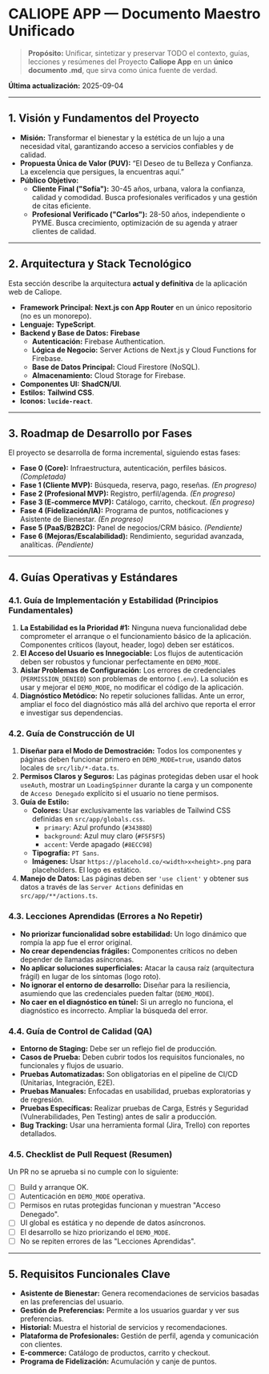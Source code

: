 # CALIOPE APP — Documento Maestro Unificado

> **Propósito:** Unificar, sintetizar y preservar TODO el contexto, guías, lecciones y resúmenes del Proyecto **Caliope App** en un **único documento .md**, que sirva como única fuente de verdad.

**Última actualización:** 2025-09-04

---

## 1. Visión y Fundamentos del Proyecto

- **Misión:** Transformar el bienestar y la estética de un lujo a una necesidad vital, garantizando acceso a servicios confiables y de calidad.
- **Propuesta Única de Valor (PUV):** “El Deseo de tu Belleza y Confianza. La excelencia que persigues, la encuentras aquí.”
- **Público Objetivo:**
    - **Cliente Final ("Sofía"):** 30-45 años, urbana, valora la confianza, calidad y comodidad. Busca profesionales verificados y una gestión de citas eficiente.
    - **Profesional Verificado ("Carlos"):** 28-50 años, independiente o PYME. Busca crecimiento, optimización de su agenda y atraer clientes de calidad.

---

## 2. Arquitectura y Stack Tecnológico

Esta sección describe la arquitectura **actual y definitiva** de la aplicación web de Caliope.

- **Framework Principal:** **Next.js con App Router** en un único repositorio (no es un monorepo).
- **Lenguaje:** **TypeScript**.
- **Backend y Base de Datos:** **Firebase**
    - **Autenticación:** Firebase Authentication.
    - **Lógica de Negocio:** Server Actions de Next.js y Cloud Functions for Firebase.
    - **Base de Datos Principal:** Cloud Firestore (NoSQL).
    - **Almacenamiento:** Cloud Storage for Firebase.
- **Componentes UI:** **ShadCN/UI**.
- **Estilos:** **Tailwind CSS**.
- **Iconos:** **`lucide-react`**.

---

## 3. Roadmap de Desarrollo por Fases

El proyecto se desarrolla de forma incremental, siguiendo estas fases:

- **Fase 0 (Core):** Infraestructura, autenticación, perfiles básicos. *(Completada)*
- **Fase 1 (Cliente MVP):** Búsqueda, reserva, pago, reseñas. *(En progreso)*
- **Fase 2 (Profesional MVP):** Registro, perfil/agenda. *(En progreso)*
- **Fase 3 (E-commerce MVP):** Catálogo, carrito, checkout. *(En progreso)*
- **Fase 4 (Fidelización/IA):** Programa de puntos, notificaciones y Asistente de Bienestar. *(En progreso)*
- **Fase 5 (PaaS/B2B2C):** Panel de negocios/CRM básico. *(Pendiente)*
- **Fase 6 (Mejoras/Escalabilidad):** Rendimiento, seguridad avanzada, analíticas. *(Pendiente)*

---

## 4. Guías Operativas y Estándares

### 4.1. Guía de Implementación y Estabilidad (Principios Fundamentales)

1.  **La Estabilidad es la Prioridad #1:** Ninguna nueva funcionalidad debe comprometer el arranque o el funcionamiento básico de la aplicación. Componentes críticos (layout, header, logo) deben ser estáticos.
2.  **El Acceso del Usuario es Innegociable:** Los flujos de autenticación deben ser robustos y funcionar perfectamente en `DEMO_MODE`.
3.  **Aislar Problemas de Configuración:** Los errores de credenciales (`PERMISSION_DENIED`) son problemas de entorno (`.env`). La solución es usar y mejorar el `DEMO_MODE`, no modificar el código de la aplicación.
4.  **Diagnóstico Metódico:** No repetir soluciones fallidas. Ante un error, ampliar el foco del diagnóstico más allá del archivo que reporta el error e investigar sus dependencias.

### 4.2. Guía de Construcción de UI

1.  **Diseñar para el Modo de Demostración:** Todos los componentes y páginas deben funcionar primero en `DEMO_MODE=true`, usando datos locales de `src/lib/*-data.ts`.
2.  **Permisos Claros y Seguros:** Las páginas protegidas deben usar el hook `useAuth`, mostrar un `LoadingSpinner` durante la carga y un componente de `Acceso Denegado` explícito si el usuario no tiene permisos.
3.  **Guía de Estilo:**
    - **Colores:** Usar exclusivamente las variables de Tailwind CSS definidas en `src/app/globals.css`.
        - `primary`: Azul profundo (`#34388D`)
        - `background`: Azul muy claro (`#F5F5F5`)
        - `accent`: Verde apagado (`#8ECC98`)
    - **Tipografía:** `PT Sans`.
    - **Imágenes:** Usar `https://placehold.co/<width>x<height>.png` para placeholders. El logo es estático.
4.  **Manejo de Datos:** Las páginas deben ser `'use client'` y obtener sus datos a través de las `Server Actions` definidas en `src/app/**/actions.ts`.

### 4.3. Lecciones Aprendidas (Errores a No Repetir)

- **No priorizar funcionalidad sobre estabilidad:** Un logo dinámico que rompía la app fue el error original.
- **No crear dependencias frágiles:** Componentes críticos no deben depender de llamadas asíncronas.
- **No aplicar soluciones superficiales:** Atacar la causa raíz (arquitectura frágil) en lugar de los síntomas (logo roto).
- **No ignorar el entorno de desarrollo:** Diseñar para la resiliencia, asumiendo que las credenciales pueden faltar (`DEMO_MODE`).
- **No caer en el diagnóstico en túnel:** Si un arreglo no funciona, el diagnóstico es incorrecto. Ampliar la búsqueda del error.

### 4.4. Guía de Control de Calidad (QA)

- **Entorno de Staging:** Debe ser un reflejo fiel de producción.
- **Casos de Prueba:** Deben cubrir todos los requisitos funcionales, no funcionales y flujos de usuario.
- **Pruebas Automatizadas:** Son obligatorias en el pipeline de CI/CD (Unitarias, Integración, E2E).
- **Pruebas Manuales:** Enfocadas en usabilidad, pruebas exploratorias y de regresión.
- **Pruebas Específicas:** Realizar pruebas de Carga, Estrés y Seguridad (Vulnerabilidades, Pen Testing) antes de salir a producción.
- **Bug Tracking:** Usar una herramienta formal (Jira, Trello) con reportes detallados.

### 4.5. Checklist de Pull Request (Resumen)

Un PR no se aprueba si no cumple con lo siguiente:
- [ ] Build y arranque OK.
- [ ] Autenticación en `DEMO_MODE` operativa.
- [ ] Permisos en rutas protegidas funcionan y muestran "Acceso Denegado".
- [ ] UI global es estática y no depende de datos asíncronos.
- [ ] El desarrollo se hizo priorizando el `DEMO_MODE`.
- [ ] No se repiten errores de las "Lecciones Aprendidas".

---

## 5. Requisitos Funcionales Clave

- **Asistente de Bienestar:** Genera recomendaciones de servicios basadas en las preferencias del usuario.
- **Gestión de Preferencias:** Permite a los usuarios guardar y ver sus preferencias.
- **Historial:** Muestra el historial de servicios y recomendaciones.
- **Plataforma de Profesionales:** Gestión de perfil, agenda y comunicación con clientes.
- **E-commerce:** Catálogo de productos, carrito y checkout.
- **Programa de Fidelización:** Acumulación y canje de puntos.
